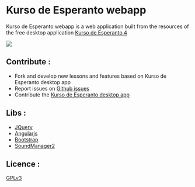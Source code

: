 Kurso de Esperanto webapp
================

Kurso de Esperanto webapp is a  web application built from the resources of the free desktop application [Kurso de Esperanto 4](http://www.kurso.com.br/index.php?en)

<img align="center" src="http://codelabs.fr/app/img/screenshot1.png"/>

## Contribute :
* Fork and develop new lessons and features based on Kurso de Esperanto desktop app
* Report issues on [Github issues](https://github.com/benahm/Kurso-de-Esperanto-webapp/issues)
* Contribute the [Kurso de Esperanto desktop app](http://www.kurso.com.br/index.php?en)

## Libs :
* [JQuery](http://jquery.com)
* [Angularjs](http://angularjs.org)
* [Bootstrap](http://getbootstrap.com)
* [SoundManager2](http://www.schillmania.com/projects/soundmanager2)

## Licence :
[GPLv3](http://www.gnu.org/licenses/gpl.txt)
